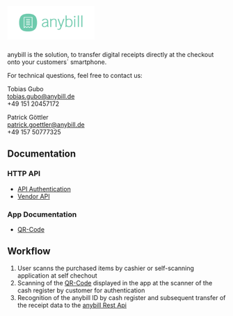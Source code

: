 # <img id="logo" src="./Assets/logo.svg" width="200" alt="anybill logo"/>

anybill is the solution, to transfer digital receipts directly at the checkout onto your customers´ smartphone.<br>

For technical questions, feel free to contact us:<br>

Tobias Gubo<br>
tobias.gubo@anybill.de<br>
+49 151 20457172<br>

Patrick Göttler<br>
patrick.goettler@anybill.de<br>
+49 157 50777325<br>

## Documentation
### HTTP API

- [API Authentication](./api_authentication.md)
- [Vendor API](./api_vendor.md)

### App Documentation

- [QR-Code](./app_qr.md)

## Workflow

1. User scanns the purchased items by cashier or self-scanning application at self chechout
2. Scanning of the [QR-Code](./app_qr.md) displayed in the app at the scanner of the cash register by customer for authentication
3. Recognition of the anybill ID by cash register and subsequent transfer of the receipt data to the [anybill Rest Api](./api_vendor.md)
